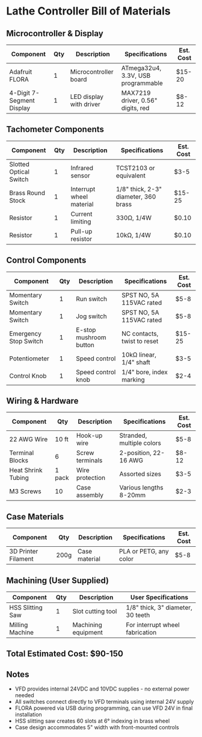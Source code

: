 # Lathe Controller Bill of Materials

## Microcontroller & Display
| Component | Qty | Description | Specifications | Est. Cost |
|-----------|-----|-------------|----------------|-----------|
| Adafruit FLORA | 1 | Microcontroller board | ATmega32u4, 3.3V, USB programmable | $15-20 |
| 4-Digit 7-Segment Display | 1 | LED display with driver | MAX7219 driver, 0.56" digits, red | $8-12 |

## Tachometer Components
| Component | Qty | Description | Specifications | Est. Cost |
|-----------|-----|-------------|----------------|-----------|
| Slotted Optical Switch | 1 | Infrared sensor | TCST2103 or equivalent | $3-5 |
| Brass Round Stock | 1 | Interrupt wheel material | 1/8" thick, 2-3" diameter, 360 brass | $15-25 |
| Resistor | 1 | Current limiting | 330Ω, 1/4W | $0.10 |
| Resistor | 1 | Pull-up resistor | 10kΩ, 1/4W | $0.10 |

## Control Components
| Component | Qty | Description | Specifications | Est. Cost |
|-----------|-----|-------------|----------------|-----------|
| Momentary Switch | 1 | Run switch | SPST NO, 5A 115VAC rated | $5-8 |
| Momentary Switch | 1 | Jog switch | SPST NO, 5A 115VAC rated | $5-8 |
| Emergency Stop Switch | 1 | E-stop mushroom button | NC contacts, twist to reset | $15-25 |
| Potentiometer | 1 | Speed control | 10kΩ linear, 1/4" shaft | $3-5 |
| Control Knob | 1 | Speed control knob | 1/4" bore, index marking | $2-4 |

## Wiring & Hardware
| Component | Qty | Description | Specifications | Est. Cost |
|-----------|-----|-------------|----------------|-----------|
| 22 AWG Wire | 10 ft | Hook-up wire | Stranded, multiple colors | $5-8 |
| Terminal Blocks | 6 | Screw terminals | 2-position, 22-16 AWG | $8-12 |
| Heat Shrink Tubing | 1 pack | Wire protection | Assorted sizes | $3-5 |
| M3 Screws | 10 | Case assembly | Various lengths 8-20mm | $2-3 |

## Case Materials
| Component | Qty | Description | Specifications | Est. Cost |
|-----------|-----|-------------|----------------|-----------|
| 3D Printer Filament | 200g | Case material | PLA or PETG, any color | $5-8 |

## Machining (User Supplied)
| Component | Qty | Description | User Specifications |
|-----------|-----|-------------|-------------------|
| HSS Slitting Saw | 1 | Slot cutting tool | 1/8" thick, 3" diameter, 30 teeth |
| Milling Machine | 1 | Machining equipment | For interrupt wheel fabrication |

## Total Estimated Cost: $90-150

## Notes
- VFD provides internal 24VDC and 10VDC supplies - no external power needed
- All switches connect directly to VFD terminals using internal 24V supply
- FLORA powered via USB during programming, can use VFD 24V in final installation
- HSS slitting saw creates 60 slots at 6° indexing in brass wheel
- Case design accommodates 5" width with front-mounted controls